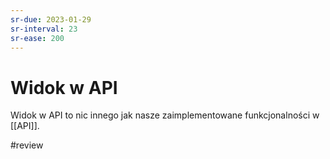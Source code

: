 ```yaml
---
sr-due: 2023-01-29
sr-interval: 23
sr-ease: 200
---
```


# Widok w API

Widok w API to nic innego jak nasze zaimplementowane funkcjonalności w [[API]].

#review